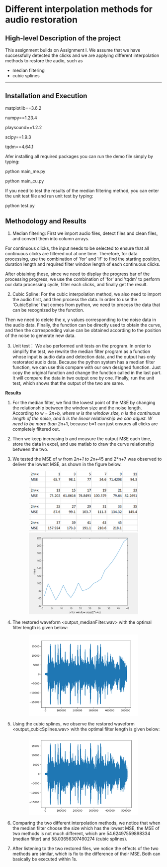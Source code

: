 # Different interpolation methods for audio restoration

## High-level Description of the project

This assignment builds on Assignment I. We assume that we have successfully detected the clicks and we are applying different interpolation methods to restore the audio, such as 
- median filtering
- cubic splines

---

## Installation and Execution                              
matplotlib==3.6.2

numpy==1.23.4

playsound==1.2.2

scipy==1.9.3

tqdm==4.64.1

Afer installing all required packages you can run the demo file simply by typing:

python main_me.py

python main_cu.py

If you need to test the results of the median filtering method, you can enter the unit test file and run unit test by typing:

python test.py



## Methodology and Results
1. Median filtering: 
First we import audio files, detect files and clean files, and convert them into column arrays.

For continuous clicks, the input needs to be selected to ensure that all continuous clicks are filtered out at one time. Therefore, for data processing, use the combination of 'for' and 'if' to find the starting position, duration length and required filter window length of each continuous clicks.

After obtaining these, since we need to display the progress bar of the processing progress, we use the combination of 'for' and 'tqdm' to perform our data processing cycle, filter each clicks, and finally get the result.

2. Cubic Spline: 
For the cubic interpolation method, we also need to import the audio first, and then process the data. In order to use the 'CubicSpline' that comes from python, we need to process the data that can be recognized by the function. 

Then we need to delete the x, y values corresponding to the noise data in the audio data. Finally, the function can be directly used to obtain the curve, and then the corresponding value can be obtained according to the position of the noise to generate new data.

3. Unit test：
We also performed unit tests on the program. In order to simplify the test, we rewrite the median filter program as a function whose input is audio data and detection data, and the output has only restorated audio data. Because the python system has a median filter function, we can use this compare with our own designed function. Just copy the original function and change the function called in the last part. It will compare the data in two output one by one. Finally, run the unit test, which shows that the output of the two are same.



**Results**

1. For the median filter, we find the lowest point of the MSE by changing the relationship between the window size and the noise length. According to w = 2*n+b, where w is the window size, n is the continuous length of the noise, and b is the linear relationship we can adjust. W need to be more than 2*n+1, because b=1 can just ensures all clicks are completely filtered out. 

2. Then we keep increasing b and measure the output MSE each time, store the data in excel, and use matlab to draw the curve relationship between the two.

3. We tested the MSE of w from 2*n+1 to 2*n+45 and 2*n+7 was observed to deliver the lowest MSE, as shown in the figure below.
<div align=center>
<img src="table.png" width="350">
</div>

<div align=center>
<img src="MedianFilter_MSEvsLength.png" width="350">
</div>

4. The restored waveform <output_medianFilter.wav> with the optimal filter length is given below:

<div align=center>
<img src="wav1.png" width="350">
</div>

5. Using the cubic splines, we observe the restored waveform <output_cubicSplines.wav> with the optimal filter length is given below:
<div align=center>
<img src="wav2.png" width="350">
</div>

6. Comparing the two different interpolation methods, we notice that when the median filter choose the size which has the lowest MSE, the MSE of two methods is not much different, which are 54.62497559898334 (median filter) and 58.03656307490274 (cubic splines).

7. After listening to the two restored files, we notice the effects of the two methods are similar, which is fix to the difference of their MSE. Both can basically be executed within 1s.

